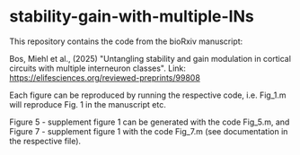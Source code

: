 # stability-gain-with-multiple-INs
This repository contains the code from the bioRxiv manuscript:

Bos, Miehl et al., (2025) "Untangling stability and gain modulation in cortical circuits with multiple interneuron classes".
Link: https://elifesciences.org/reviewed-preprints/99808


Each figure can be reproduced by running the respective code, i.e. Fig_1.m will reproduce Fig. 1 in the manuscript etc. 

Figure 5 - supplement figure 1 can be generated with the code Fig_5.m, and Figure 7 - supplement figure 1 with the code Fig_7.m (see documentation in the respective file).

